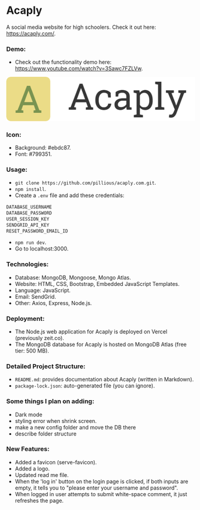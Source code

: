 # Acaply

A social media website for high schoolers. Check it out here: https://acaply.com/.

### Demo:

- Check out the functionality demo here: https://www.youtube.com/watch?v=3Sawc7FZLVw.

![Logo](/public/images/logo.png)

### Icon:

- Background: #ebdc87.
- Font: #799351.

### Usage:

- `git clone https://github.com/pillious/acaply.com.git`.
- `npm install`.
- Create a `.env` file and add these credentials:

```
DATABASE_USERNAME
DATABASE_PASSWORD
USER_SESSION_KEY
SENDGRID_API_KEY
RESET_PASSWORD_EMAIL_ID
```

- `npm run dev`.
- Go to localhost:3000.

### Technologies:

- Database: MongoDB, Mongoose, Mongo Atlas.
- Website: HTML, CSS, Bootstrap, Embedded JavaScript Templates.
- Language: JavaScript.
- Email: SendGrid.
- Other: Axios, Express, Node.js.

### Deployment:

- The Node.js web application for Acaply is deployed on Vercel (previously zeit.co).
- The MongoDB database for Acaply is hosted on MongoDB Atlas (free tier: 500 MB).

### Detailed Project Structure:

- `README.md`: provides documentation about Acaply (written in Markdown).
- `package-lock.json`: auto-generated file (you can ignore).

### Some things I plan on adding:

- Dark mode
- styling error when shrink screen.
- make a new config folder and move the DB there
- describe folder structure

### New Features:

- Added a favicon (serve-favicon).
- Added a logo.
- Updated read me file.
- When the 'log in' button on the login page is clicked, if both inputs are empty, it tells you to "please enter your username and password".
- When logged in user attempts to submit white-space comment, it just refreshes the page.
